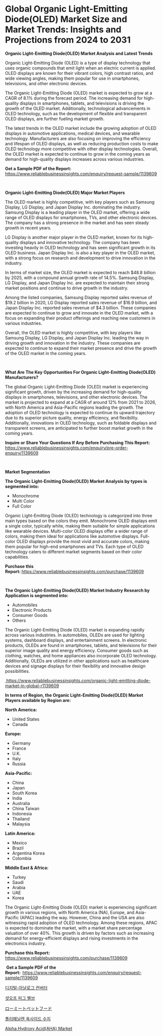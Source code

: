 <p><h1>Global Organic Light-Emitting Diode(OLED) Market Size and Market Trends: Insights and Projections from 2024 to 2031</h1></p><p><strong>Organic Light-Emitting Diode(OLED) Market Analysis and Latest Trends</strong></p>
<p><p>Organic Light-Emitting Diode (OLED) is a type of display technology that uses organic compounds that emit light when an electric current is applied. OLED displays are known for their vibrant colors, high contrast ratios, and wide viewing angles, making them popular for use in smartphones, televisions, and other electronic devices.</p><p>The Organic Light-Emitting Diode (OLED) market is expected to grow at a CAGR of 8.1% during the forecast period. The increasing demand for high-quality displays in smartphones, tablets, and televisions is driving the growth of the OLED market. Additionally, technological advancements in OLED technology, such as the development of flexible and transparent OLED displays, are further fueling market growth.</p><p>The latest trends in the OLED market include the growing adoption of OLED displays in automotive applications, medical devices, and wearable technology. Manufacturers are also focusing on improving the efficiency and lifespan of OLED displays, as well as reducing production costs to make OLED technology more competitive with other display technologies. Overall, the OLED market is expected to continue to grow in the coming years as demand for high-quality displays increases across various industries.</p></p>
<p><strong>Get a Sample PDF of the Report:&nbsp;</strong> <a href="https://www.reliablebusinessinsights.com/enquiry/request-sample/1139609">https://www.reliablebusinessinsights.com/enquiry/request-sample/1139609</a></p>
<p>&nbsp;</p>
<p><strong>Organic Light-Emitting Diode(OLED) Major Market Players</strong></p>
<p><p>The OLED market is highly competitive, with key players such as Samsung Display, LG Display, and Japan Display Inc. dominating the industry. Samsung Display is a leading player in the OLED market, offering a wide range of OLED displays for smartphones, TVs, and other electronic devices. The company has a strong presence in the market and has seen steady growth in recent years.</p><p>LG Display is another major player in the OLED market, known for its high-quality displays and innovative technology. The company has been investing heavily in OLED technology and has seen significant growth in its OLED business. Japan Display Inc. is also a key player in the OLED market, with a strong focus on research and development to drive innovation in the industry.</p><p>In terms of market size, the OLED market is expected to reach $48.8 billion by 2025, with a compound annual growth rate of 14.5%. Samsung Display, LG Display, and Japan Display Inc. are expected to maintain their strong market positions and continue to drive growth in the industry.</p><p>Among the listed companies, Samsung Display reported sales revenue of $19.2 billion in 2020, LG Display reported sales revenue of $16.9 billion, and Japan Display Inc. reported sales revenue of $4.3 billion. These companies are expected to continue to grow and innovate in the OLED market, with a focus on expanding their product offerings and reaching new customers in various industries.</p><p>Overall, the OLED market is highly competitive, with key players like Samsung Display, LG Display, and Japan Display Inc. leading the way in driving growth and innovation in the industry. These companies are expected to continue to expand their market presence and drive the growth of the OLED market in the coming years.</p></p>
<p>&nbsp;</p>
<p><strong>What Are The Key Opportunities For Organic Light-Emitting Diode(OLED) Manufacturers?</strong></p>
<p><p>The global Organic Light-Emitting Diode (OLED) market is experiencing significant growth, driven by the increasing demand for high-quality displays in smartphones, televisions, and other electronic devices. The market is projected to expand at a CAGR of around 12% from 2021 to 2026, with North America and Asia-Pacific regions leading the growth. The adoption of OLED technology is expected to continue its upward trajectory due to its superior picture quality, energy efficiency, and flexibility. Additionally, innovations in OLED technology, such as foldable displays and transparent screens, are anticipated to further boost market growth in the coming years.</p></p>
<p><strong>Inquire or Share Your Questions If Any Before Purchasing This Report:</strong> <a href="https://www.reliablebusinessinsights.com/enquiry/pre-order-enquiry/1139609">https://www.reliablebusinessinsights.com/enquiry/pre-order-enquiry/1139609</a></p>
<p>&nbsp;</p>
<p><strong>Market Segmentation</strong></p>
<p><strong>The Organic Light-Emitting Diode(OLED) Market Analysis by types is segmented into:</strong></p>
<p><ul><li>Monochrome</li><li>Multi Color</li><li>Full Color</li></ul></p>
<p><p>Organic Light-Emitting Diode (OLED) technology is categorized into three main types based on the colors they emit. Monochrome OLED displays emit a single color, typically white, making them suitable for simple applications like wearable devices. Multi-color OLED displays offer a wider range of colors, making them ideal for applications like automotive displays. Full-color OLED displays provide the most vivid and accurate colors, making them popular for high-end smartphones and TVs. Each type of OLED technology caters to different market segments based on their color capabilities.</p></p>
<p><strong>Purchase this Report:&nbsp;</strong><a href="https://www.reliablebusinessinsights.com/purchase/1139609">https://www.reliablebusinessinsights.com/purchase/1139609</a></p>
<p>&nbsp;</p>
<p><strong>The Organic Light-Emitting Diode(OLED) Market Industry Research by Application is segmented into:</strong></p>
<p><ul><li>Automobiles</li><li>Electronic Products</li><li>Consumer Goods</li><li>Others</li></ul></p>
<p><p>The Organic Light-Emitting Diode (OLED) market is expanding rapidly across various industries. In automobiles, OLEDs are used for lighting systems, dashboard displays, and entertainment screens. In electronic products, OLEDs are found in smartphones, tablets, and televisions for their superior image quality and energy efficiency. Consumer goods such as clothing, watches, and home appliances also incorporate OLED technology. Additionally, OLEDs are utilized in other applications such as healthcare devices and signage displays for their flexibility and innovative design possibilities.</p></p>
<p><a href="https://www.reliablebusinessinsights.com/organic-light-emitting-diode-market-in-global-r1139609">&nbsp;https://www.reliablebusinessinsights.com/organic-light-emitting-diode-market-in-global-r1139609</a></p>
<p><strong>In terms of Region, the Organic Light-Emitting Diode(OLED) Market Players available by Region are:</strong></p>
<p>
    <p> <strong> North America: </strong>
        <ul>
            <li>United States</li>
            <li>Canada</li>
        </ul>
        </p> 
    <p> <strong> Europe: </strong>
        <ul>
            <li>Germany</li>
            <li>France</li>
            <li>U.K.</li>
            <li>Italy</li>
            <li>Russia</li>
        </ul>
        </p> 
    <p> <strong> Asia-Pacific: </strong>
        <ul>
            <li>China</li>
            <li>Japan</li>
            <li>South Korea</li>
            <li>India</li>
            <li>Australia</li>
            <li>China Taiwan</li>
            <li>Indonesia</li>
            <li>Thailand</li>
            <li>Malaysia</li>
        </ul>
        </p> 
    <p> <strong> Latin America: </strong>
        <ul>
            <li>Mexico</li>
            <li>Brazil</li>
            <li>Argentina Korea</li>
            <li>Colombia</li>
        </ul>
        </p> 
    <p> <strong> Middle East & Africa: </strong>
        <ul>
            <li>Turkey</li>
            <li>Saudi</li>
            <li>Arabia</li>
            <li>UAE</li>
            <li>Korea</li>
        </ul>
    </p>
    </p>
<p><p>The Organic Light-Emitting Diode (OLED) market is experiencing significant growth in various regions, with North America (NA), Europe, and Asia-Pacific (APAC) leading the way. However, China and the USA are also witnessing rapid adoption of OLED technology. Among these regions, APAC is expected to dominate the market, with a market share percentage valuation of over 40%. This growth is driven by factors such as increasing demand for energy-efficient displays and rising investments in the electronics industry.</p></p>
<p><strong>Purchase this Report: </strong><a href="https://www.reliablebusinessinsights.com/purchase/1139609">https://www.reliablebusinessinsights.com/purchase/1139609</a></p>
<p>&nbsp;<strong>Get a Sample PDF of the Report:&nbsp;&nbsp;</strong><a href="https://www.reliablebusinessinsights.com/enquiry/request-sample/1139609">https://www.reliablebusinessinsights.com/enquiry/request-sample/1139609</a></p>
<p><strong></strong></p>
<p><p><a href="https://medium.com/@koleledner/%EB%94%94%EC%A7%80%ED%84%B8-%EC%95%84%EB%82%A0%EB%A1%9C%EA%B7%B8-%EB%B3%80%ED%99%98%EA%B8%B0-%EC%8B%9C%EC%9E%A5%EC%9D%80-%EC%8B%9C%EC%9E%A5-%EC%A0%90%EC%9C%A0%EC%9C%A8-%EC%8B%9C%EC%9E%A5-%ED%8A%B8%EB%A0%8C%EB%93%9C-%EB%B0%8F-%EC%8B%9C%EC%9E%A5-%EC%84%B1%EC%9E%A5%EC%97%90-%EB%8C%80%ED%95%9C-%EC%A0%95%EB%B3%B4%EB%A5%BC-%EC%A0%9C%EA%B3%B5%ED%95%A9%EB%8B%88%EB%8B%A4-738e64d7788d">디지털-아날로그 컨버터</a></p><p><a href="https://github.com/EthaWolf/Market-Research-Report-List-1/blob/main/9261610101980.md">셧오프 피그 밸브</a></p><p><a href="https://github.com/one-cool-chick/Market-Research-Report-List-1/blob/main/1334988107678.md">ローミートペットフード</a></p><p><a href="https://medium.com/@munchkin678568/%ED%8F%B4%EB%A6%AC%ED%8E%98%EB%8B%90%EB%A0%8C-%EC%98%A5%EC%82%AC%EC%9D%B4%EB%93%9C-%EC%88%98%EC%A7%80-%EC%8B%9C%EC%9E%A5-%EC%A1%B0%EC%82%AC-%EB%B3%B4%EA%B3%A0%EC%84%9C-%EA%B7%B8-%EC%97%AD%EC%82%AC-%EB%B0%8F-2031%EB%85%84%EA%B9%8C%EC%A7%80%EC%9D%98-%EC%A0%84%EB%A7%9D-01d0b94a2872">폴리페닐렌 옥사이드 수지</a></p><p><a href="https://github.com/gladysalidde/Market-Research-Report-List-1/blob/main/alpha-hydroxy-acidaha-market.md">Alpha Hydroxy Acid(AHA) Market</a></p></p>